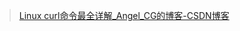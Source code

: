 > [Linux curl命令最全详解_Angel_CG的博客-CSDN博客](https://blog.csdn.net/angle_chen123/article/details/120675472)

